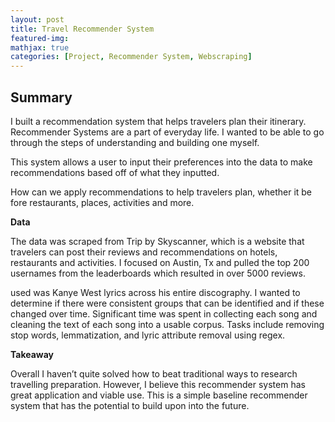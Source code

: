 ```yaml
---
layout: post
title: Travel Recommender System
featured-img: 
mathjax: true
categories: [Project, Recommender System, Webscraping]
---
```


## Summary

I built a recommendation system that helps travelers plan their itinerary. Recommender Systems are a part of everyday life. I wanted to be able to go through the steps of understanding and building one myself.

This system allows a user to input their preferences into the data to make recommendations based off of what they inputted.

How can we apply recommendations to help travelers plan, whether it be fore restaurants, places, activities and more.

__Data__

The data was scraped from Trip by Skyscanner, which is a website that travelers can post their reviews and recommendations on hotels, restaurants and activities.
I focused on Austin, Tx and pulled the top 200 usernames from the leaderboards which resulted in over 5000 reviews.

used was Kanye West lyrics across his entire discography. I wanted to determine if there were consistent groups that can be identified and if these changed over time. Significant time was spent in collecting each song and cleaning the text of each song into a usable corpus. Tasks include removing stop words, lemmatization, and lyric attribute removal using regex.

__Takeaway__

Overall I haven’t quite solved how to beat traditional ways to research travelling preparation.
However, I believe this recommender system has great application and viable use. 
This is a simple baseline recommender system that has the potential to build upon into the future. 

